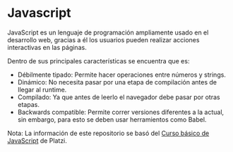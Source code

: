 # Javascript

JavaScript es un lenguaje de programación ampliamente usado en el desarrollo web, gracias a él los usuarios pueden realizar acciones interactivas en las páginas.

Dentro de sus principales características se encuentra que es:

- Débilmente tipado: Permite hacer operaciones entre números y strings.
- Dinámico: No necesita pasar por una etapa de compilación antes de llegar al runtime.
- Compilado: Ya que antes de leerlo el navegador debe pasar por otras etapas.
- Backwards compatible: Permite correr versiones diferentes a la actual, sin embargo, para esto se deben usar herramientos como Babel.

Nota: La información de este repositorio se basó del [Curso básico de JavaScript](https://platzi.com/cursos/basico-javascript/) de Platzi.


